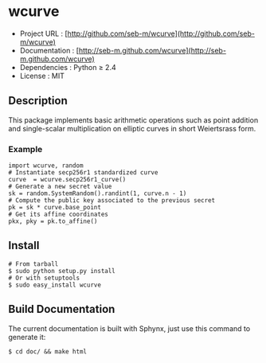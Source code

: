 # wcurve

* Project URL   : [http://github.com/seb-m/wcurve](http://github.com/seb-m/wcurve)
* Documentation : [http://seb-m.github.com/wcurve](http://seb-m.github.com/wcurve)
* Dependencies  : Python ≥ 2.4
* License       : MIT


## Description

This package implements basic arithmetic operations such as point addition and
single-scalar multiplication on elliptic curves in short Weiertsrass form.

### Example

    import wcurve, random
    # Instantiate secp256r1 standardized curve
    curve  = wcurve.secp256r1_curve()
    # Generate a new secret value
    sk = random.SystemRandom().randint(1, curve.n - 1)
    # Compute the public key associated to the previous secret
    pk = sk * curve.base_point
    # Get its affine coordinates
    pkx, pky = pk.to_affine()


## Install

    # From tarball
    $ sudo python setup.py install
    # Or with setuptools
    $ sudo easy_install wcurve


## Build Documentation

The current documentation is built with Sphynx, just use this command to
generate it:

    $ cd doc/ && make html
